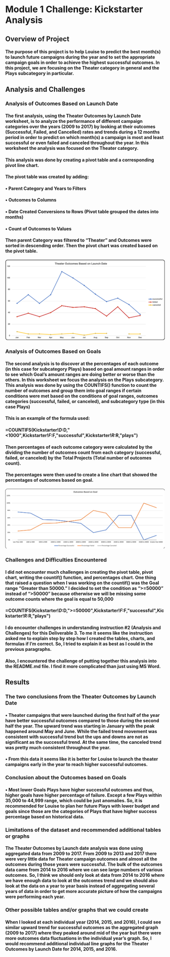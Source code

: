 # **Module 1 Challenge: Kickstarter Analysis**

## **Overview of Project**

#### The purpose of this project is to help Louise to predict the best month(s) to launch future campaigns during the year and to set the appropriate campaign goals in order to achieve the highest successful outcomes.  In this project, we are focusing on the Theater category in general and the Plays subcategory in particular.

## **Analysis and Challenges**

### **Analysis of Outcomes Based on Launch Date**

#### The first analysis, using the Theater Outcomes by Launch Date worksheet, is to analyze the performance of different campaign categories over the years (2009 to 2017) by looking at their outcomes (Successful, Failed, and Cancelled) rates and trends during a 12 months period in order to predict on which month(s) a campaign is most and least successful or even failed and canceled throughout the year.  In this worksheet the analysis was focused on the Theater category.

#### This analysis was done by creating a pivot table and a corresponding pivot line chart.

#### The pivot table was created by adding:
#### •    Parent Category and Years to Filters
#### •    Outcomes to Columns
#### •    Date Created Conversions to Rows (Pivot table grouped the dates into months)
#### •    Count of Outcomes to Values

#### Then parent Category was filtered to “Theater” and Outcomes were sorted in descending order.  Then the pivot chart was created based on the pivot table.

![Launch Date Outcomes](Resources/Theater_Outcomes_vs_Launch.png) 
        

### **Analysis of Outcomes Based on Goals**

#### The second analysis is to discover at the percentages of each outcome (in this case for subcategory Plays) based on goal amount ranges in order to see which Goal’s amount ranges are doing better or worse than the others.  In this worksheet we focus the analysis on the Plays subcategory.  This analysis was done by using the COUNTIFS() function to count the number of outcomes and group them into goal ranges if certain conditions were met based on the conditions of goal ranges, outcomes categories (successful, failed, or canceled), and subcategory type (in this case Plays) 

#### This is an example of the formula used:
#### =COUNTIFS(Kickstarter!$D:$D,"<1000",Kickstarter!$F:$F,"successful",Kickstarter!$R:$R,"plays")

#### Then percentages of each outcome category were calculated by the dividing the number of outcomes count from each category (successful, failed, or canceled) by the Total Projects (Total number of outcomes count).

#### The percentages were then used to create a line chart that showed the percentages of outcomes based on goal.

![Goals Outcomes](Resources/Outcomes_vs_Goals.png)
### **Challenges and Difficulties Encountered**

#### I did not encounter much challenges in creating the pivot table, pivot chart, writing the countif() function, and percentages chart.  One thing that raised a question when I was working on the countif() was the Goal range “Greater than 50000.”  I decided to set the condition as “>=50000” instead of “>50000” because otherwise we will be missing some outcome counts where the goal is equal to 50,000

#### =COUNTIFS(Kickstarter!$D:$D,">=50000",Kickstarter!$F:$F,"successful",Kickstarter!$R:$R,"plays")

#### I do encounter challenges in understanding instruction #2 (Analysis and Challenges) for this Deliverable 3.  To me it seems like the instruction asked me to explain step by step how I created the tables, charts, and formulas if I’m correct.  So, I tried to explain it as best as I could in the previous paragraphs. 

#### Also, I encountered the challenge of putting together this analysis into the README.md file.  I find it more complicated than just using MS Word.


## **Results**

### **The two conclusions from the Theater Outcomes by Launch Date**

#### •    Theater campaigns that were launched during the first half of the year have better successful outcomes compared to those during the second half the year.  The upward trend was starting in January with the peak happened around May and June.  While the failed trend movement was consistent with successful trend but the ups and downs are not as significant as the successful trend.  At the same time, the canceled trend was pretty much consistent throughout the year.

#### •    From this data it seems like it is better for Louise to launch the theater campaigns early in the year to reach higher successful outcomes.

### **Conclusion about the Outcomes based on Goals**

#### •    Most lower Goals Plays have higher successful outcomes and thus, higher goals have higher percentage of failure.  Except a few Plays within 35,000 to 44,999 range, which could be just anomalies.  So, it is recommended for Louise to plan her future Plays with lower budget and goals since those are the categories of Plays that have higher success percentage based on historical data.

### **Limitations of the dataset and recommended additional tables or graphs**

#### The Theater Outcomes by Launch date analysis was done using aggregated data from 2009 to 2017.  From 2009 to 2013 and 2017 there were very little data for Theater campaign outcomes and almost all the outcomes during those years were successful.  The bulk of the outcomes data came from 2014 to 2016 where we can see large numbers of various outcomes.  So, I think we should only look at data from 2014 to 2016 where we have enough data to look at the outcomes trend and we should also look at the data on a year to year basis instead of aggregating several years of data in order to get more accurate picture of how the campaigns were performing each year.

### **Other possible tables and/or graphs that we could create**

#### When I looked at each individual year (2014, 2015, and 2016), I could see similar upward trend for successful outcomes as the aggregated graph (2009 to 2017) where they peaked around mid of the year but there were more outcomes data fluctuations in the individual year’s graph. So, I would recommend additional individual line graphs for the Theater Outcomes by Launch Date for 2014, 2015, and 2016.
